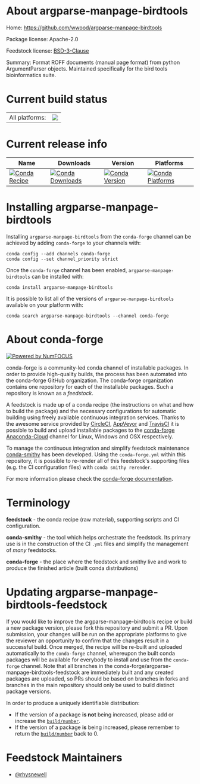 About argparse-manpage-birdtools
================================

Home: https://github.com/wwood/argparse-manpage-birdtools

Package license: Apache-2.0

Feedstock license: [BSD-3-Clause](https://github.com/conda-forge/argparse-manpage-birdtools-feedstock/blob/master/LICENSE.txt)

Summary: Format ROFF documents (manual page format) from python ArgumentParser objects. Maintained specifically for the bird tools bioinformatics suite.

Current build status
====================


<table><tr><td>All platforms:</td>
    <td>
      <a href="https://dev.azure.com/conda-forge/feedstock-builds/_build/latest?definitionId=13045&branchName=master">
        <img src="https://dev.azure.com/conda-forge/feedstock-builds/_apis/build/status/argparse-manpage-birdtools-feedstock?branchName=master">
      </a>
    </td>
  </tr>
</table>

Current release info
====================

| Name | Downloads | Version | Platforms |
| --- | --- | --- | --- |
| [![Conda Recipe](https://img.shields.io/badge/recipe-argparse--manpage--birdtools-green.svg)](https://anaconda.org/conda-forge/argparse-manpage-birdtools) | [![Conda Downloads](https://img.shields.io/conda/dn/conda-forge/argparse-manpage-birdtools.svg)](https://anaconda.org/conda-forge/argparse-manpage-birdtools) | [![Conda Version](https://img.shields.io/conda/vn/conda-forge/argparse-manpage-birdtools.svg)](https://anaconda.org/conda-forge/argparse-manpage-birdtools) | [![Conda Platforms](https://img.shields.io/conda/pn/conda-forge/argparse-manpage-birdtools.svg)](https://anaconda.org/conda-forge/argparse-manpage-birdtools) |

Installing argparse-manpage-birdtools
=====================================

Installing `argparse-manpage-birdtools` from the `conda-forge` channel can be achieved by adding `conda-forge` to your channels with:

```
conda config --add channels conda-forge
conda config --set channel_priority strict
```

Once the `conda-forge` channel has been enabled, `argparse-manpage-birdtools` can be installed with:

```
conda install argparse-manpage-birdtools
```

It is possible to list all of the versions of `argparse-manpage-birdtools` available on your platform with:

```
conda search argparse-manpage-birdtools --channel conda-forge
```


About conda-forge
=================

[![Powered by NumFOCUS](https://img.shields.io/badge/powered%20by-NumFOCUS-orange.svg?style=flat&colorA=E1523D&colorB=007D8A)](http://numfocus.org)

conda-forge is a community-led conda channel of installable packages.
In order to provide high-quality builds, the process has been automated into the
conda-forge GitHub organization. The conda-forge organization contains one repository
for each of the installable packages. Such a repository is known as a *feedstock*.

A feedstock is made up of a conda recipe (the instructions on what and how to build
the package) and the necessary configurations for automatic building using freely
available continuous integration services. Thanks to the awesome service provided by
[CircleCI](https://circleci.com/), [AppVeyor](https://www.appveyor.com/)
and [TravisCI](https://travis-ci.com/) it is possible to build and upload installable
packages to the [conda-forge](https://anaconda.org/conda-forge)
[Anaconda-Cloud](https://anaconda.org/) channel for Linux, Windows and OSX respectively.

To manage the continuous integration and simplify feedstock maintenance
[conda-smithy](https://github.com/conda-forge/conda-smithy) has been developed.
Using the ``conda-forge.yml`` within this repository, it is possible to re-render all of
this feedstock's supporting files (e.g. the CI configuration files) with ``conda smithy rerender``.

For more information please check the [conda-forge documentation](https://conda-forge.org/docs/).

Terminology
===========

**feedstock** - the conda recipe (raw material), supporting scripts and CI configuration.

**conda-smithy** - the tool which helps orchestrate the feedstock.
                   Its primary use is in the construction of the CI ``.yml`` files
                   and simplify the management of *many* feedstocks.

**conda-forge** - the place where the feedstock and smithy live and work to
                  produce the finished article (built conda distributions)


Updating argparse-manpage-birdtools-feedstock
=============================================

If you would like to improve the argparse-manpage-birdtools recipe or build a new
package version, please fork this repository and submit a PR. Upon submission,
your changes will be run on the appropriate platforms to give the reviewer an
opportunity to confirm that the changes result in a successful build. Once
merged, the recipe will be re-built and uploaded automatically to the
`conda-forge` channel, whereupon the built conda packages will be available for
everybody to install and use from the `conda-forge` channel.
Note that all branches in the conda-forge/argparse-manpage-birdtools-feedstock are
immediately built and any created packages are uploaded, so PRs should be based
on branches in forks and branches in the main repository should only be used to
build distinct package versions.

In order to produce a uniquely identifiable distribution:
 * If the version of a package **is not** being increased, please add or increase
   the [``build/number``](https://docs.conda.io/projects/conda-build/en/latest/resources/define-metadata.html#build-number-and-string).
 * If the version of a package **is** being increased, please remember to return
   the [``build/number``](https://docs.conda.io/projects/conda-build/en/latest/resources/define-metadata.html#build-number-and-string)
   back to 0.

Feedstock Maintainers
=====================

* [@rhysnewell](https://github.com/rhysnewell/)

